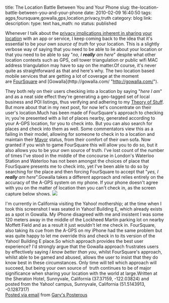 title: The Location Battle Between You and Your Phone 
slug: the-location-battle-between-you-and-your-phone
date: 2010-02-09 16:40:50
tags: agps,foursquare,gowalla,gps,location,privacy,truth
category: blog
link: 
description: 
type: text
has_math: no
status: published

Whenever I talk about the [privacy implications inherent in sharing your location](http://www.slideshare.net/vicchi/moving-lbs-beyond-mobile "http://www.slideshare.net/vicchi/moving-lbs-beyond-mobile") with an app or service, I keep coming back to the idea that it's essential to be *your own source of truth* for your location. This is a slightly verbose way of saying that you need to be able to lie about your location or that you need to be able to say "*no, I* ***really*** *am here*" despite what other location contexts such as GPS, cell tower triangulation or public wifi MAC address triangulation may have to say on the matter.Of course, it's never quite as straightforward as that and here's why. The two location based mobile services that are getting a lot of coverage at the moment are [FourSquare](http://foursquare.com/ "http://foursquare.com/") and [Gowalla](http://gowalla.com/ "http://gowalla.com/"). 

<!-- TEASER_END -->

They both rely on their users checking into a location by saying "*here I am*" and as a neat side effect they're generating a geo-tagged set of local business and POI listings, thus verifying and adhering to my [Theory of Stuff](/2010/02/01/the-theory-of-stuff/ "/2010/02/01/the-theory-of-stuff/"). But more about that in my next post, for now let's concentrate on their user's location.Much has been made of FourSquare's approach to checking in; you're presented with a list of places nearby, generated according to your A-GPS location, for you to check into. But you can also search for places and check into them as well. Some commentators view this as a failing in their model, allowing for someone to check in to a location and maintain their [Mayor](http://foursquare.com/help/ "http://foursquare.com/help/") status, from their comfort of their own sofa. Now granted if you wish to game FourSquare this will allow you to do so, but it also allows you to be your own source of truth. I've lost count of the number of times I've stood in the middle of the concourse in London's Waterloo Station and Waterloo has not been amongst the choices of place that FourSquare presents me to check into, yet I've been able to do so by searching for the place and then forcing FourSquare to accept that "*yes, I **really** am here*".Gowalla takes a different approach and relies entirely on the accuracy of the A-GPS system on my phone. If your phone doesn't agree with you on the matter of location then you can't check in, as the screen capture below shows. ![](http://posterous.com/getfile/files.posterous.com/vicchi/UWM7UmZtuxfnwsGtb7D07S2eSArtx49QGTAqyQJ2c8KrWVYYJrDkq8vPrK5v/IMG_3255.png) 

I'm currently in California visiting the Yahoo! mothership; at the time when I took this screenshot I was seated in Yahoo! Building E, which already exists as a spot in Gowalla. My iPhone disagreed with me and insistent I was some 120 meters away in the middle of the Lockheed Martin parking lot on nearby Moffett Field and as a result it just wouldn't let me check in. FourSquare, also taking its cue from the A-GPS on my iPhone had the same problem but was quite happy to let me override this and check in to its version of the Yahoo! Building E place.So which approach provides the best user experience? I'd strongly argue that the Gowalla approach frustrates users by effectively saying *I know better than you*, whilst FourSquare's approach, whilst able to be gamed and abused, allows the user to insist that they do know best in these circumstances. Only time will tell which approach will succeed, but being your own source of  truth continues to be of major significance when sharing your location with the world at large.Written at the Sheraton Hotel, Sunnyvale, California (37.37159, -122.03824) and posted from the Yahoo! campus, Sunnyvale, California (51.5143913, -0.1287317)  
  [Posted via email](http://posterous.com "http://posterous.com") from [Gary's Posterous](http://vicchi.posterous.com/the-location-battle-between-you-and-your-phon "http://vicchi.posterous.com/the-location-battle-between-you-and-your-phon") 

 

